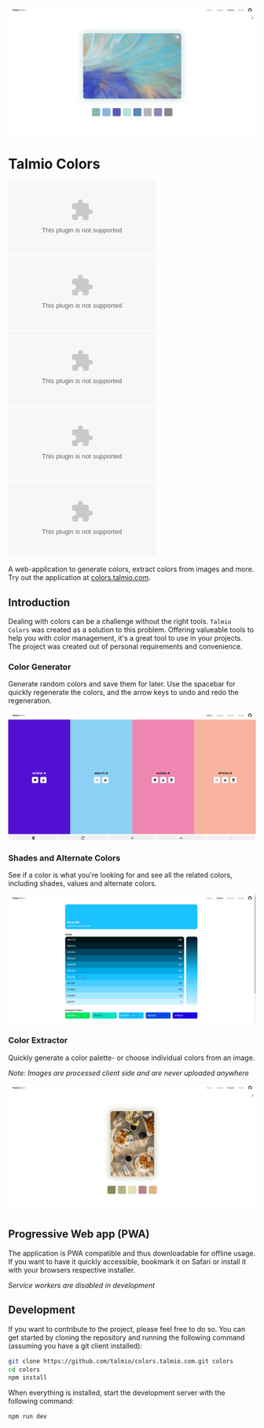 ![Extractor](./docs/main.png)

# Talmio Colors

![top language](https://img.shields.io/github/languages/top/talmio/colors.talmio.com)
![code size](https://img.shields.io/github/languages/code-size/talmio/colors.talmio.com)
![last commit](https://img.shields.io/github/last-commit/talmio/colors.talmio.com)
![issues](https://img.shields.io/github/issues/talmio/colors.talmio.com)
![contributors](https://img.shields.io/github/contributors/talmio/colors.talmio.com)

A web-application to generate colors, extract colors from images and more. Try out the application at [colors.talmio.com](https://colors.talmio.com).

## Introduction

Dealing with colors can be a challenge without the right tools. `Talmio Colors` was created as a solution to this problem. Offering valueable tools to help you with color management, it's a great tool to use in your projects. The project was created out of personal requirements and convenience.

### Color Generator

Generate random colors and save them for later. Use the spacebar for quickly regenerate the colors, and the arrow keys to undo and redo the regeneration.

![Homepage](./docs/home.png)

### Shades and Alternate Colors

See if a color is what you're looking for and see all the related colors, including shades, values and alternate colors.

![Shades](./docs/shades.png)

### Color Extractor

Quickly generate a color palette- or choose individual colors from an image.

_Note: Images are processed client side and are never uploaded anywhere_

![Extractor](./docs/extract.png)

## Progressive Web app (PWA)

The application is PWA compatible and thus downloadable for offline usage. If you want to have it quickly accessible, bookmark it on Safari or install it with your browsers respective installer.

_Service workers are disabled in development_

## Development

If you want to contribute to the project, please feel free to do so. You can get started by cloning the repository and running the following command (assuming you have a git client installed):

```bash
git clone https://github.com/talmio/colors.talmio.com.git colors
cd colors
npm install
```

When everything is installed, start the development server with the following command:

```bash
npm run dev
```
